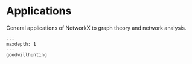 # Applications

General applications of NetworkX to graph theory and network analysis.

```{toctree}
---
maxdepth: 1
---
goodwillhunting
```
